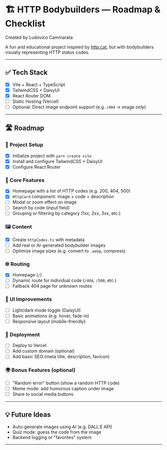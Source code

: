 # 🏗️ HTTP Bodybuilders — Roadmap & Checklist

Created by Ludovico Cammarata 

A fun and educational project inspired by [http.cat](https://http.cat), but with bodybuilders visually representing HTTP status codes.

---

## ✅ Tech Stack

- [x] Vite + React + TypeScript
- [x] TailwindCSS + DaisyUI
- [x] React Router DOM
- [ ] Static Hosting (Vercel)
- [ ] Optional: Direct image endpoint support (e.g. `/404` → image only)

---

## 🛣️ Roadmap

### 📁 Project Setup
- [x] Initialize project with `yarn create vite`
- [x] Install and configure TailwindCSS + DaisyUI
- [x] Configure React Router

### 🔧 Core Features
- [x] Homepage with a list of HTTP codes (e.g. 200, 404, 500)
- [x] `HttpCard` component: image + code + description
- [ ] Modal or zoom effect on image
- [ ] Search by code (input field)
- [ ] Grouping or filtering by category (1xx, 2xx, 3xx, etc.)

### 🖼️ Content
- [x] Create `httpCodes.ts` with metadata
- [ ] Add real or AI-generated bodybuilder images
- [ ] Optimize image sizes (e.g. convert to `.webp`, compress)

### 🌐 Routing
- [x] Homepage (`/`)
- [ ] Dynamic route for individual code (`/404`, `/500`, etc.)
- [ ] Fallback 404 page for unknown routes

### 🎨 UI Improvements
- [ ] Light/dark mode toggle (DaisyUI)
- [ ] Basic animations (e.g. hover, fade-in)
- [ ] Responsive layout (mobile-friendly)

### 🚀 Deployment
- [ ] Deploy to Vercel
- [ ] Add custom domain (optional)
- [ ] Add basic SEO (meta title, description, favicon)

### 🌍 Bonus Features (optional)
- [ ] "Random error" button (show a random HTTP code)
- [ ] Meme mode: add humorous caption under image
- [ ] Share to social media buttons

---

## 💡 Future Ideas

- Auto-generate images using AI (e.g. DALL·E API)
- Quiz mode: guess the code from the image
- Backend logging or "favorites" system

---
